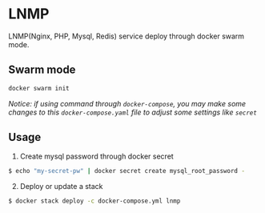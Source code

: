 # LNMP

LNMP(Nginx, PHP, Mysql, Redis) service deploy through docker swarm mode.

## Swarm mode

```bash
docker swarm init
```

*Notice: if using command through `docker-compose`, you may make some changes to this `docker-compose.yaml` file to adjust some settings like `secret`*

## Usage

1. Create mysql password through docker secret

```bash
$ echo "my-secret-pw" | docker secret create mysql_root_password -
```

2. Deploy or update a stack

```bash
$ docker stack deploy -c docker-compose.yml lnmp
```
